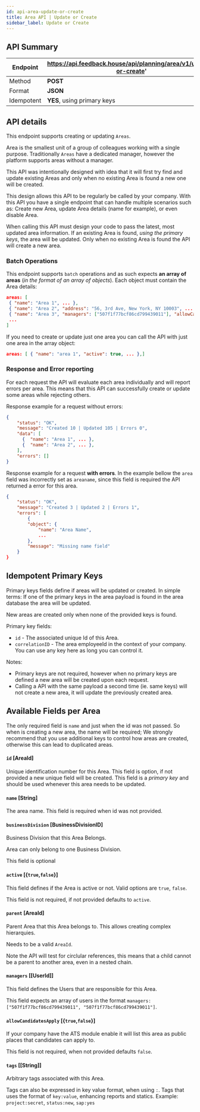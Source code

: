 ```yaml
---
id: api-area-update-or-create
title: Area API | Update or Create
sidebar_label: Update or Create
---
```


## API Summary

| Endpoint | **https://api.feedback.house/api/planning/area/v1/update-or-create'** |
|----------|-------------------------------------------------------------|
| Method   | **POST** |
| Format   | **JSON** |
| Idempotent | **YES**, using primary keys |

## API details

This endpoint supports creating or updating `Areas`. 

Area is the smallest unit of a group of colleagues working with a single purpose. Traditionally `Areas` have a dedicated manager, however the platform supports areas without a manager.  

This API was intentionally designed with idea that it will first try find and update existing Areas and only when no existing Area is found a new one will be created. 

This design allows this API to be regularly be called by your company. With this API you have a single endpoint that can handle multiple scenarios such as: Create new Area, update Area details (name for example), or even disable Area.

When calling this API must design your code to pass the latest, most updated area information. If an existing Area is found, *using the primary keys*, the area will be updated. Only when no existing Area is found the API will create a new area.

### Batch Operations

This endpoint supports `batch` operations and as such expects **an array of areas** (*in the format of an array of objects*). Each object must contain the Area details:

```json
areas: [
 { "name": "Area 1", ... },
 { "name": "Area 2", "address": "56, 3rd Ave, New York, NY 10003", ... },
 { "name": "Area 3", "managers": ["507f1f77bcf86cd799439011"], "allowCandidatesApply": true, ... },
 ...
]
```

If you need to create or update just one area you can call the API with just one area in the array object:

```json
areas: [ { "name": "area 1", "active": true, ... },]
```


### Response and Error reporting

For each request the API will evaluate each area individually and will report errors per area. This means that this API can successfully create or update some areas while rejecting others.

Response example for a request without errors:
```json
{
    "status": "OK",
    "message": "Created 10 | Updated 105 | Errors 0",
    "data": [
      {  "name": "Area 1", ... },
      {  "name": "Area 2", ... },
    ],
    "errors": []
}
```

Response example for a request **with errors**. In the example bellow the `area` field was incorrectly set as `areaname`, since this field is required the API returned a error for this area.
```json
{
    "status": "OK",
    "message": "Created 3 | Updated 2 | Errors 1",
    "errors": [
        {
        "object": {
            "name": "Area Name",
            ...
        },
        "message": "Missing name field"
    }
}
```

## Idempotent Primary Keys

Primary keys fields define if areas will be updated or created. In simple terms: If one of the primary keys in the area payload is found in the area database the area will be updated. 

New areas are created only when none of the provided keys is found.

Primary key fields:
- `id` - The associated unique Id of this Area.
- `correlationID` - The area employeeId in the context of your company. You can use any key here as long you can control it.

Notes:
- Primary keys are not required, however when no primary keys are defined a new area will be created upon each request.
- Calling a API with the same payload a second time (ie. same keys) will not create a new area, it will update the previously created area.

## Available Fields per Area

The only required field is `name` and just when the id was not passed. So when is creating a new area, the name will be required; We strongly recommend that you use additional keys to control how areas are created, otherwise this can lead to duplicated areas.

#### `id` [AreaId] 
Unique identification number for this Area. This field is option, if not provided a new unique field will be created.
This field is a *primary key* and should be used whenever this area needs to be updated.

#### `name` [String] 
The area name. This field is required when id was not provided. 

#### `businessDivision` [BusinessDivisionID]

Business Division that this Area Belongs. 

Area can only belong to one Business Division. 

This field is optional

#### `active` [{`true`,`false`}]

This field defines if the Area is active or not. Valid options are `true`, `false`. 

This field is not required, if not provided defaults to `active`.

#### `parent` [AreaId]

Parent Area that this Area belongs to. This allows creating complex hierarquies.

Needs to be a valid `AreaId`.

Note the API will test for circlular references, this means that a child cannot be a parent to another area, even in a nested chain.

#### `managers` [[UserId]]

This field defines the Users that are responsible for this Area. 

This field expects an array of users in the format `managers: ["507f1f77bcf86cd799439011", "507f1f77bcf86cd799439011"]`. 

#### `allowCandidatesApply` [{`true`,`false`}]

If your company have the ATS module enable it will list this area as public places that candidates can apply to. 

This field is not required, when not provided defaults `false`.

#### `tags` [[String]]

Arbitrary tags associated with this Area. 

Tags can also be expressed in key value format, when using `:`. Tags that uses the format of `key:value`, enhancing reports and statics. Example: `project:secret`, `status:new`, `sap:yes`
